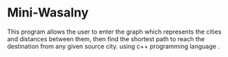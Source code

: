 # Mini-Wasalny
This  program allows the user to enter the graph which represents the cities and distances between them, then find the shortest path to reach the destination from any given source city. using c++ programming language .
